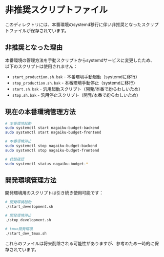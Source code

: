 # 非推奨スクリプトファイル

このディレクトリには、本番環境のsystemd移行に伴い非推奨となったスクリプトファイルが保存されています。

## 非推奨となった理由

本番環境の管理方法を手動スクリプトからsystemdサービスに変更したため、以下のスクリプトは使用されません：

- `start_production.sh.bak` - 本番環境手動起動（systemdに移行）
- `stop_production.sh.bak` - 本番環境手動停止（systemdに移行）
- `start.sh.bak` - 汎用起動スクリプト（開発/本番で紛らわしいため）
- `stop.sh.bak` - 汎用停止スクリプト（開発/本番で紛らわしいため）

## 現在の本番環境管理方法

```bash
# 本番環境起動
sudo systemctl start nagaiku-budget-backend
sudo systemctl start nagaiku-budget-frontend

# 本番環境停止
sudo systemctl stop nagaiku-budget-backend
sudo systemctl stop nagaiku-budget-frontend

# 状態確認
sudo systemctl status nagaiku-budget-*
```

## 開発環境管理方法

開発環境用のスクリプトは引き続き使用可能です：

```bash
# 開発環境起動
./start_development.sh

# 開発環境停止
./stop_development.sh

# tmux開発環境
./start_dev_tmux.sh
```

これらのファイルは将来削除される可能性がありますが、参考のため一時的に保存されています。 